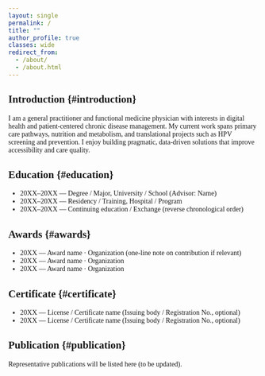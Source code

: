 ```yaml
---
layout: single
permalink: /
title: ""
author_profile: true
classes: wide
redirect_from:
  - /about/
  - /about.html
---
```



## Introduction {#introduction}
I am a general practitioner and functional medicine physician with interests in digital health and patient-centered chronic disease management. My current work spans primary care pathways, nutrition and metabolism, and translational projects such as HPV screening and prevention. I enjoy building pragmatic, data-driven solutions that improve accessibility and care quality.

## Education {#education}
- 20XX–20XX — Degree / Major, University / School (Advisor: Name)
- 20XX–20XX — Residency / Training, Hospital / Program
- 20XX–20XX — Continuing education / Exchange (reverse chronological order)

## Awards {#awards}
- 20XX — Award name · Organization (one-line note on contribution if relevant)
- 20XX — Award name · Organization
- 20XX — Award name · Organization

## Certificate {#certificate}
- 20XX — License / Certificate name (Issuing body / Registration No., optional)
- 20XX — License / Certificate name (Issuing body / Registration No., optional)

## Publication {#publication}
Representative publications will be listed here (to be updated).

<!-- If you want auto-rendered entries later, uncomment and ensure _publications/ has items:

{% assign pubs = site.publications | sort: "date" | reverse %}
{% if pubs.size > 0 %}
  {% for pub in pubs %}
    {% include archive-single.html %}
  {% endfor %}
{% else %}
  <p>No publications yet.</p>
{% endif %}

-->

<style>
  h2, h3 { scroll-margin-top: 90px; }  /* 锚点下移，避免被固定导航挡住 */
</style>		

<style>
/* 只改作者侧栏头像为矩形 */
.author__avatar img { border-radius: 0 !important; }
/* 如需控制侧栏头像尺寸，可加一条，例如固定 160px 宽 */
.author__avatar img { width: 160px; height: auto; }
/* 侧栏本来就是“头像在上、信息在下”的上下排布，无需额外设置 */
</style>

<style>
  /* 全页字体：正文、导航、标题、侧栏统一 Times New Roman */
  html, body, .site-title, .site-nav, .page__title,
  .page__content, .author__content, .author__urls-wrapper,
  h1, h2, h3, h4, h5, h6 {
    font-family: "Times New Roman", Times, serif !important;
    letter-spacing: normal;
  }

  /* 去掉小标题自带的底部边线（Minimal Mistakes 默认给 h2/h3 加线） */
  .page__content h2, .page__content h3 {
    border-bottom: 0 !important;
  }

  /* 你的锚点偏移保留（避免被固定导航遮住） */
  h2, h3 { scroll-margin-top: 90px; }
</style>
